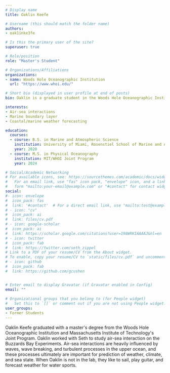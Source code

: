 ```yaml
---
# Display name
title: Oaklin Keefe

# Username (this should match the folder name)
authors:
- oak1inke3fe

# Is this the primary user of the site?
superuser: true

# Role/position
role: "Master's Student"

# Organizations/Affiliations
organizations:
- name: Woods Hole Oceanographic Institution
  url: "https://www.whoi.edu/"

# Short bio (displayed in user profile at end of posts)
bio: Oaklin is a graduate student in the Woods Hole Oceanographic Institution and Massachusetts Institute of Technology (MIT) Joint PhD Program. They study air/sea interactions with a focus on application to coastal/marine meteorology and forecasting.

interests:
- Air-sea interactions
- Marine boundary layer
- Coastal/marine weather forecasting

education:
  courses:
  - course: B.S. in Marine and Atmospheric Science 
    institution: University of Miami, Rosenstiel School of Marine and Atmospheric Science
    year: 2020
  - course: M.S. in Physical Oceanography 
    institution: MIT/WHOI Joint Program
    year: 2024

# Social/Academic Networking
# For available icons, see: https://sourcethemes.com/academic/docs/widgets/#icons
#   For an email link, use "fas" icon pack, "envelope" icon, and a link in the
#   form "mailto:your-email@example.com" or "#contact" for contact widget.
social:
#- icon: envelope
#  icon_pack: fas
#  link: '#contact'  # For a direct email link, use "mailto:test@example.org".
# - icon: "cv"
#  icon_pack: ai
#  link: files/cv.pdf
# - icon: google-scholar
#  icon_pack: ai
#  link: https://scholar.google.com/citations?user=198WRKIAAAAJ&hl=en
# - icon: twitter
#  icon_pack: fab
#  link: https://twitter.com/seth_zippel
# Link to a PDF of your resume/CV from the About widget.
# To enable, copy your resume/CV to `static/files/cv.pdf` and uncomment the lines below.  
# - icon: github
#  icon_pack: fab
#  link: https://github.com/gcushen


# Enter email to display Gravatar (if Gravatar enabled in Config)
email: ""
  
# Organizational groups that you belong to (for People widget)
#   Set this to `[]` or comment out if you are not using People widget.  
user_groups:
- Former Students
---
```


Oaklin Keefe graduated with a master's degree from the Woods Hole Oceanographic Institution and Massachusetts Institute of Technology's Joint Program. Oaklin worked with Seth to study air-sea interaction on the Buzzards Bay Experiments. Air-sea interactions are heavily influenced by waves, wave breaking, and turbulent processes in the upper ocean, and these processes ultimately are important for prediction of weather, climate, and sea state. When Oaklin is not in the lab, they like to sail, play guitar, and forecast weather for water sports.

